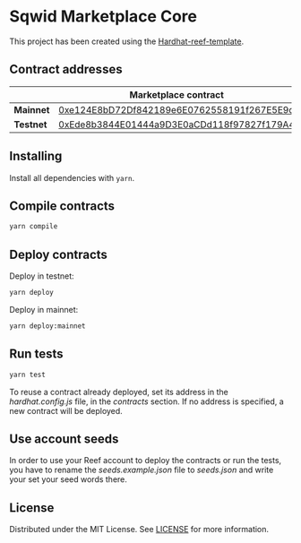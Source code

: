 # Sqwid Marketplace Core

This project has been created using the [Hardhat-reef-template](https://github.com/reef-defi/hardhat-reef-template).

## Contract addresses

| |Marketplace contract|NFT contract|Util contract|
|-----|-----|-----|-----|
|**Mainnet**|[0xe124E8bD72Df842189e6E0762558191f267E5E9d](https://reefscan.com/contract/0xe124E8bD72Df842189e6E0762558191f267E5E9d)|[0x5728847Ca5d2466dE6AcD33597D874f480acdAdB](https://reefscan.com/contract/0x5728847Ca5d2466dE6AcD33597D874f480acdAdB)|[0x52CD9d5B4A9a3610Bd87668B5158B7d7259CA430](https://reefscan.com/contract/0x52CD9d5B4A9a3610Bd87668B5158B7d7259CA430)|
|**Testnet**|[0xEde8b3844E01444a9D3E0aCDd118f97827f179A4](https://testnet.reefscan.com/contract/0xEde8b3844E01444a9D3E0aCDd118f97827f179A4)|[0x03aE38D60a5F97a747980d6EC4B1CdDAAb9F1979](https://testnet.reefscan.com/contract/0x03aE38D60a5F97a747980d6EC4B1CdDAAb9F1979)|[0x7E2f35C171Ea6B96B45acBC079D391e06097a5E0](https://testnet.reefscan.com/contract/0x7E2f35C171Ea6B96B45acBC079D391e06097a5E0)|

## Installing

Install all dependencies with `yarn`.

## Compile contracts

```bash
yarn compile
```

## Deploy contracts

Deploy in testnet:

```bash
yarn deploy
```

Deploy in mainnet:

```bash
yarn deploy:mainnet
```

## Run tests

```bash
yarn test
```

To reuse a contract already deployed, set its address in the _hardhat.config.js_ file, in the _contracts_ section. If no address is specified, a new contract will be deployed.

## Use account seeds

In order to use your Reef account to deploy the contracts or run the tests, you have to rename the _seeds.example.json_ file to _seeds.json_ and write your set your seed words there.

## License

Distributed under the MIT License. See [LICENSE](LICENSE) for more information.
